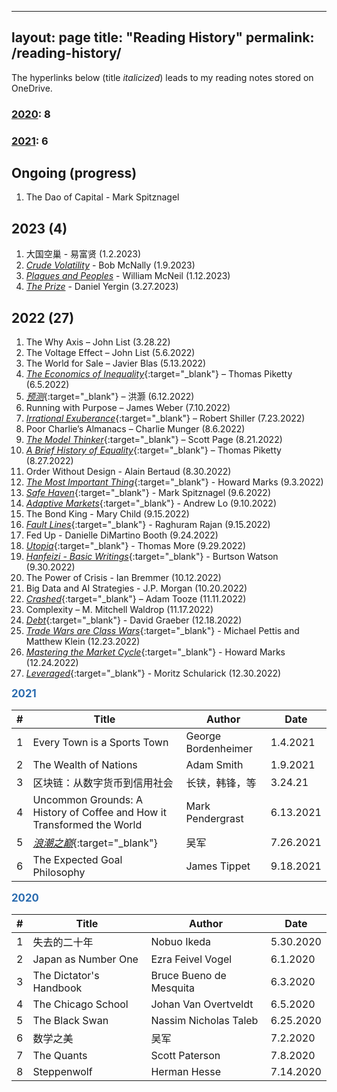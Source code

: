 
---
layout: page
title: "Reading History"
permalink: /reading-history/
---

The hyperlinks below (title *italicized*) leads to my reading notes stored on OneDrive.

### [2020](#2020-table): 8
### [2021](#2021-table): 6

## Ongoing (progress)
1. The Dao of Capital - Mark Spitznagel

## 2023 (4)
1. 大国空巢 - 易富贤 (1.2.2023)
2. [_Crude Volatility_](https://1drv.ms/b/s!Aku7aHdTrRXEgQZNYvG_rm6njY0u?e=UWBnGy) - Bob McNally (1.9.2023)
3. [_Plagues and Peoples_](https://1drv.ms/b/s!Aku7aHdTrRXEgQfZY8pncQvobXJg?e=P8eYkc) - William McNeil (1.12.2023)
4. [_The Prize_](https://1drv.ms/b/s!Aku7aHdTrRXEgQgKLpo_gZCQU66H?e=KDNDnN) - Daniel Yergin (3.27.2023)

## 2022 (27)
1. The Why Axis – John List (3.28.22)
2. The Voltage Effect – John List (5.6.2022)
3. The World for Sale – Javier Blas (5.13.2022)
4. [_The Economics of Inequality_](https://1drv.ms/b/s!Aku7aHdTrRXEfk5mPR-IF2094-c?e=BdPKVN){:target="_blank"} – Thomas Piketty (6.5.2022)
5. [_预测_](https://1drv.ms/b/s!Aku7aHdTrRXEfYbuCxfXmpbXILo?e=1triZk){:target="_blank"} – 洪灏 (6.12.2022)
6. Running with Purpose – James Weber (7.10.2022)
7. [_Irrational Exuberance_](https://1drv.ms/b/s!Aku7aHdTrRXEfBscaTkTWdyMzRc?e=sUuJPQ){:target="_blank"} – Robert Shiller (7.23.2022)
8. Poor Charlie’s Almanacs – Charlie Munger (8.6.2022)
9.	[_The Model Thinker_](https://1drv.ms/b/s!Aku7aHdTrRXEdTFN3_lh_0Od-oc?e=YxXbTB){:target="_blank"} – Scott Page (8.21.2022)
10.	[_A Brief History of Equality_](https://1drv.ms/b/s!Aku7aHdTrRXEeyYsFP5IlDG-ono?e=SekGhj){:target="_blank"} – Thomas Piketty (8.27.2022)
11. Order Without Design - Alain Bertaud (8.30.2022)
12. [_The Most Important Thing_](https://1drv.ms/b/s!Aku7aHdTrRXEcT5joXkSmoQ7-Yg?e=6GXddk){:target="_blank"} - Howard Marks (9.3.2022)
13. [_Safe Haven_](https://1drv.ms/b/s!Aku7aHdTrRXEepceMRawqi8oxRA?e=FGkEso){:target="_blank"} - Mark Spitznagel (9.6.2022)
14. [_Adaptive Markets_](https://1drv.ms/b/s!Aku7aHdTrRXEeS_VVkj9HVc2IOY?e=XAGtqr){:target="_blank"} - Andrew Lo (9.10.2022)
15. The Bond King - Mary Child (9.15.2022)
16. [_Fault Lines_](https://1drv.ms/b/s!Aku7aHdTrRXEeBM2vEzkds8_Uf4?e=hR7ITa){:target="_blank"} - Raghuram Rajan (9.15.2022)
17. Fed Up - Danielle DiMartino Booth (9.24.2022)
18. [_Utopia_](https://1drv.ms/b/s!Aku7aHdTrRXEd5bKDZ5nZ4r8etg?e=yhQXwv){:target="_blank"} - Thomas More (9.29.2022)
19. [_Hanfeizi - Basic Writings_](https://1drv.ms/b/s!Aku7aHdTrRXEdk9Sdk0RyZ_Ai1Y?e=ss9jQV){:target="_blank"} - Burtson Watson (9.30.2022)
20. The Power of Crisis - Ian Bremmer (10.12.2022)
21. Big Data and AI Strategies - J.P. Morgan (10.20.2022)
22. [_Crashed_](https://1drv.ms/b/s!Aku7aHdTrRXEdHR0tvJycZcu0K8?e=ThE5Ya){:target="_blank"} – Adam Tooze (11.11.2022)
23. Complexity – M. Mitchell Waldrop (11.17.2022)
24. [_Debt_](https://1drv.ms/b/s!Aku7aHdTrRXEf_nFZULu8VWPLxY?e=sfrepa){:target="_blank"} - David Graeber (12.18.2022)
25. [_Trade Wars are Class Wars_](https://1drv.ms/b/s!Aku7aHdTrRXEgQCrpQJAZFgMtJl0?e=NwI5MN){:target="_blank"} - Michael Pettis and Matthew Klein (12.23.2022)
26. [_Mastering the Market Cycle_](https://1drv.ms/b/s!Aku7aHdTrRXEgQHODg1xcQAU_sJ6?e=O3bDgj){:target="_blank"} - Howard Marks (12.24.2022)
27. [_Leveraged_](https://1drv.ms/b/s!Aku7aHdTrRXEgQXiqnqELP6TJTK1?e=ya5VsB){:target="_blank"} - Moritz Schularick (12.30.2022)

<summary style="font-weight: bold; font-size: 1.2em; color: #2b6cb0;">2021</summary>

<a name="2021-table"></a>

| #  | Title                                                       | Author                   | Date      |
|----|-------------------------------------------------------------|--------------------------|-----------|
| 1  | Every Town is a Sports Town                                | George Bordenheimer      | 1.4.2021  |
| 2  | The Wealth of Nations                                       | Adam Smith               | 1.9.2021  |
| 3  | 区块链：从数字货币到信用社会                               | 长铗，韩锋，等          | 3.24.21   |
| 4  | Uncommon Grounds: A History of Coffee and How it Transformed the World | Mark Pendergrast    | 6.13.2021 |
| 5  | [_浪潮之巅_](https://1drv.ms/b/s!Aku7aHdTrRXEcuwSnladdD2ZMi8?e=qmmxZy){:target="_blank"} | 吴军   | 7.26.2021  |
| 6  | The Expected Goal Philosophy                                | James Tippet             | 9.18.2021 |


<summary style="font-weight: bold; font-size: 1.2em; color: #2b6cb0;">2020</summary>

<a name="2020-table"></a>

| #  | Title                 | Author                | Date       |
|----|-----------------------|-----------------------|------------|
| 1  | 失去的二十年         | Nobuo Ikeda           | 5.30.2020  |
| 2  | Japan as Number One   | Ezra Feivel Vogel     | 6.1.2020   |
| 3  | The Dictator's Handbook | Bruce Bueno de Mesquita | 6.3.2020  |
| 4  | The Chicago School    | Johan Van Overtveldt  | 6.5.2020   |
| 5  | The Black Swan        | Nassim Nicholas Taleb | 6.25.2020  |
| 6  | 数学之美             | 吴军                  | 7.2.2020   |
| 7  | The Quants            | Scott Paterson        | 7.8.2020   |
| 8  | Steppenwolf           | Herman Hesse          | 7.14.2020  |


